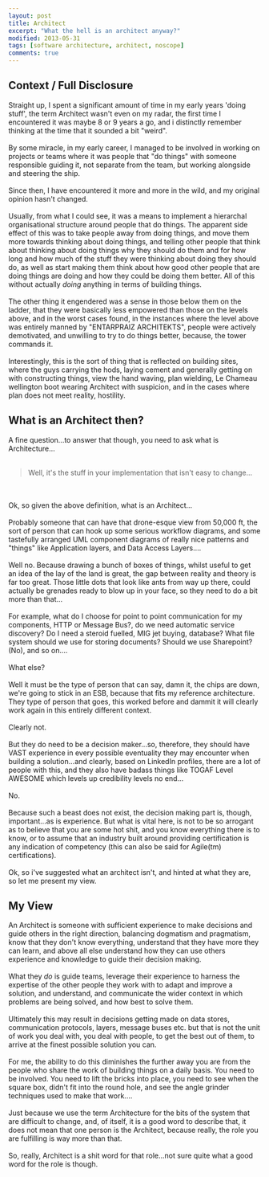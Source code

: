 ```yaml
---
layout: post
title: Architect
excerpt: "What the hell is an architect anyway?"
modified: 2013-05-31
tags: [software architecture, architect, noscope]
comments: true
---
```

## Context / Full Disclosure

Straight up, I spent a significant amount of time in my early years 'doing stuff', the term Architect wasn't even on my radar, the first time I encountered it was maybe 8 or 9 years a go, and i distinctly remember thinking at the time that it sounded a bit "weird".
<br/>
<br/>
By some miracle, in my early career, I managed to be involved in working on projects or teams where it was people that  "do things" with someone responsible guiding it, not separate from the team, but working alongside and steering the ship.
<br/>
<br/>
Since then, I have encountered it more and more in the wild, and my original opinion hasn't changed.
<br/>
<br/>
Usually, from what I could see, it was a means to implement a hierarchal organisational structure around people that do things. The apparent side effect of this was to take people away from doing things, and move them more towards thinking about doing things, and telling other people that think about thinking about doing things why they should do them and for how long and how much of the stuff they were thinking about doing they should do, as well as start making them think about how good other people that are doing things are doing and how they could be doing them better. All of this without actually *doing* anything in terms of building things.
<br/>
<br/>
The other thing it engendered was a sense in those below them on the ladder, that they were basically less empowered than those on the levels above, and in the worst cases found, in the instances where the level above was entirely manned by "ENTARPRAIZ ARCHITEKTS", people were actively demotivated, and unwilling to try to do things better, because, the tower commands it.
<br/>
<br/>
Interestingly, this is the sort of thing that is reflected on building sites, where the guys carrying the hods, laying cement and generally getting on with constructing things, view the hand waving, plan wielding, Le Chameau wellington boot wearing Architect with suspicion, and in the cases where plan does not meet reality, hostility.

## What is an Architect then?

A fine question...to answer that though, you need to ask what is Architecture...
<br/>
<br/>
> Well, it's the stuff in your implementation that isn't easy to change...
<br/>
<br/>
Ok, so given the above definition, what is an Architect...
<br/>
<br/>
Probably someone that can have that drone-esque view from 50,000 ft, the sort of person that can hook up some serious workflow diagrams, and some tastefully arranged UML component diagrams of really nice patterns and "things" like Application layers, and Data Access Layers....
<br/>
<br/>
Well no. Because drawing a bunch of boxes of things, whilst useful to get an idea of the lay of the land is great, the gap between reality and theory is far too great. Those little dots that look like ants from way up there, could actually be grenades ready to blow up in your face, so they need to do a bit more than that...
<br/>
<br/>
For example, what do I choose for point to point communication for my components, HTTP or Message Bus?, do we need automatic service discovery? Do I need a steroid fuelled, MIG jet buying, database? What file system should we use for storing documents? Should we use Sharepoint? (No), and so on....
<br/>
<br/>
What else?
<br/>
<br/>
Well it must be the type of person that can say, damn it, the chips are down, we're going to stick in an ESB, because that fits my reference architecture. They type of person that goes, this worked before and dammit it will clearly work again in this entirely different context.
<br/>
<br/>
Clearly not.
<br/>
<br/>
But they do need to be a decision maker...so, therefore, they should have VAST experience in every possible eventuality they may encounter when building a solution...and clearly, based on LinkedIn profiles, there are a lot of people with this, and they also have badass things like TOGAF Level AWESOME which levels up credibility levels no end...
<br/>
<br/>
No.
<br/>
<br/>
Because such a beast does not exist, the decision making part is, though, important...as is experience. But what is vital here, is not to be so arrogant as to believe that you are some hot shit, and you know everything there is to know, or to assume that an industry built around providing certification is any indication of competency (this can also be said for Agile(tm) certifications).
<br/>
<br/>
Ok, so i've suggested what an architect isn't, and hinted at what they are, so let me present my view.

## My View

An Architect is someone with sufficient experience to make decisions and guide others in the right direction, balancing dogmatism and pragmatism, know that they don't know everything, understand that they have more they can learn, and above all else understand how they can use others experience and knowledge to guide their decision making.
<br/>
<br/>
What they *do* is guide teams, leverage their experience to harness the expertise of the other people they work with to adapt and improve a solution, and understand, and communicate the wider context in which problems are being solved, and how best to solve them.
<br/>
<br/>
Ultimately this may result in decisions getting made on data stores, communication protocols, layers, message buses etc. but that is not the unit of work you deal with, you deal with people, to get the best out of them, to arrive at the finest possible solution you can.
<br/>
<br/>
For me, the ability to do this diminishes the further away you are from the people who share the work of building things on a daily basis. You need to be involved. You need to lift the bricks into place, you need to see when the square box, didn't fit into the round hole, and see the angle grinder techniques used to make that work....
<br/>
<br/>
Just because we use the term Architecture for the bits of the system that are difficult to change, and, of itself, it is a good word to describe that, it does not mean that one person is the Architect, because really, the role you are fulfilling is way more than that.
<br/>
<br/>
So, really, Architect is a shit word for that role...not sure quite what a good word for the role is though.